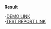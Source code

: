 **Result**

-[DEMO LINK](https://ozirnarita.github.io/layout_colored-blocks/) <br>
-[TEST REPORT LINK](https://ozirnarita.github.io/layout_colored-blocks/report/html_report/)
